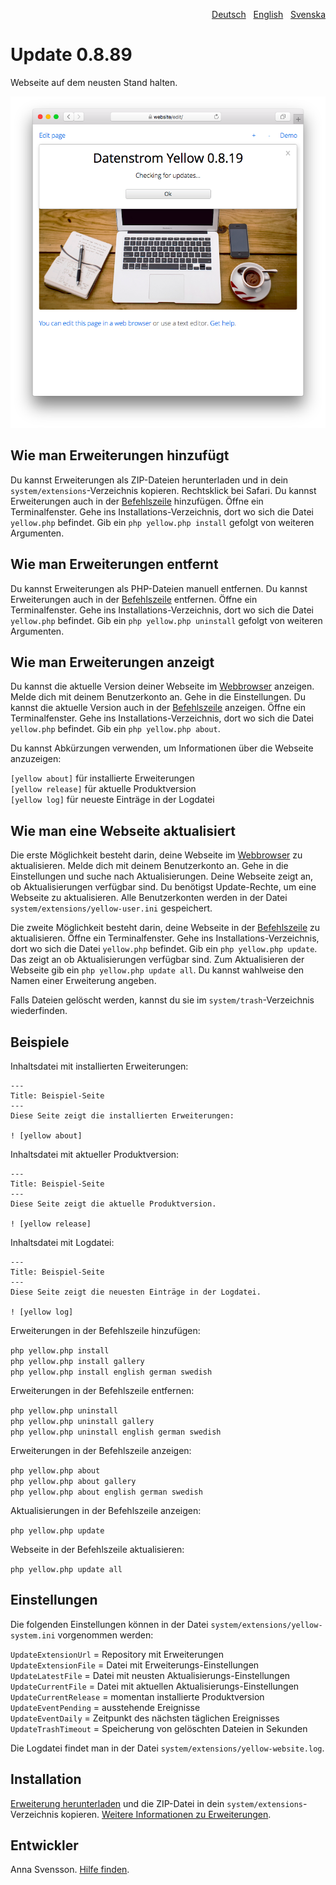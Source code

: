 <p align="right"><a href="README-de.md">Deutsch</a> &nbsp; <a href="README.md">English</a> &nbsp; <a href="README-sv.md">Svenska</a></p>

# Update 0.8.89

Webseite auf dem neusten Stand halten.

<p align="center"><img src="update-screenshot.png?raw=true" alt="Bildschirmfoto"></p>

## Wie man Erweiterungen hinzufügt

Du kannst Erweiterungen als ZIP-Dateien herunterladen und in dein `system/extensions`-Verzeichnis kopieren. Rechtsklick bei Safari. Du kannst Erweiterungen auch in der [Befehlszeile](https://github.com/annaesvensson/yellow-command/tree/main/README-de.md) hinzufügen. Öffne ein Terminalfenster. Gehe ins Installations-Verzeichnis, dort wo sich die Datei `yellow.php` befindet. Gib ein `php yellow.php install` gefolgt von weiteren Argumenten.

## Wie man Erweiterungen entfernt

Du kannst Erweiterungen als PHP-Dateien manuell entfernen. Du kannst Erweiterungen auch in der [Befehlszeile](https://github.com/annaesvensson/yellow-command/tree/main/README-de.md) entfernen. Öffne ein Terminalfenster. Gehe ins Installations-Verzeichnis, dort wo sich die Datei `yellow.php` befindet. Gib ein `php yellow.php uninstall` gefolgt von weiteren Argumenten.

## Wie man Erweiterungen anzeigt

Du kannst die aktuelle Version deiner Webseite im [Webbrowser](https://github.com/annaesvensson/yellow-edit/tree/main/README-de.md) anzeigen. Melde dich mit deinem Benutzerkonto an. Gehe in die Einstellungen. Du kannst die aktuelle Version auch in der [Befehlszeile](https://github.com/annaesvensson/yellow-command/tree/main/README-de.md) anzeigen. Öffne ein Terminalfenster. Gehe ins Installations-Verzeichnis, dort wo sich die Datei `yellow.php` befindet. Gib ein `php yellow.php about`. 

Du kannst Abkürzungen verwenden, um Informationen über die Webseite anzuzeigen:

`[yellow about]` für installierte Erweiterungen  
`[yellow release]` für aktuelle Produktversion  
`[yellow log]` für neueste Einträge in der Logdatei  

## Wie man eine Webseite aktualisiert

Die erste Möglichkeit besteht darin, deine Webseite im [Webbrowser](https://github.com/annaesvensson/yellow-edit/tree/main/README-de.md) zu aktualisieren. Melde dich mit deinem Benutzerkonto an. Gehe in die Einstellungen und suche nach Aktualisierungen. Deine Webseite zeigt an, ob Aktualisierungen verfügbar sind. Du benötigst Update-Rechte, um eine Webseite zu aktualisieren. Alle Benutzerkonten werden in der Datei `system/extensions/yellow-user.ini` gespeichert.

Die zweite Möglichkeit besteht darin, deine Webseite in der [Befehlszeile](https://github.com/annaesvensson/yellow-command/tree/main/README-de.md) zu aktualisieren. Öffne ein Terminalfenster. Gehe ins Installations-Verzeichnis, dort wo sich die Datei `yellow.php` befindet. Gib ein `php yellow.php update`. Das zeigt an ob Aktualisierungen verfügbar sind. Zum Aktualisieren der Webseite gib ein `php yellow.php update all`. Du kannst wahlweise den Namen einer Erweiterung angeben. 

Falls Dateien gelöscht werden, kannst du sie im `system/trash`-Verzeichnis wiederfinden.

## Beispiele

Inhaltsdatei mit installierten Erweiterungen:

    ---
    Title: Beispiel-Seite
    ---
    Diese Seite zeigt die installierten Erweiterungen:

    ! [yellow about]

Inhaltsdatei mit aktueller Produktversion:

    ---
    Title: Beispiel-Seite
    ---
    Diese Seite zeigt die aktuelle Produktversion.

    ! [yellow release]

Inhaltsdatei mit Logdatei:

    ---
    Title: Beispiel-Seite
    ---
    Diese Seite zeigt die neuesten Einträge in der Logdatei.

    ! [yellow log]

Erweiterungen in der Befehlszeile hinzufügen:

`php yellow.php install`  
`php yellow.php install gallery`  
`php yellow.php install english german swedish`  

Erweiterungen in der Befehlszeile entfernen:

`php yellow.php uninstall`  
`php yellow.php uninstall gallery`  
`php yellow.php uninstall english german swedish`  

Erweiterungen in der Befehlszeile anzeigen:
 
`php yellow.php about`  
`php yellow.php about gallery`  
`php yellow.php about english german swedish`  

Aktualisierungen in der Befehlszeile anzeigen:
 
`php yellow.php update`  

Webseite in der Befehlszeile aktualisieren:
 
`php yellow.php update all`  

## Einstellungen

Die folgenden Einstellungen können in der Datei `system/extensions/yellow-system.ini` vorgenommen werden:

`UpdateExtensionUrl` = Repository mit Erweiterungen  
`UpdateExtensionFile` = Datei mit Erweiterungs-Einstellungen  
`UpdateLatestFile` = Datei mit neusten Aktualisierungs-Einstellungen  
`UpdateCurrentFile` = Datei mit aktuellen Aktualisierungs-Einstellungen  
`UpdateCurrentRelease` = momentan installierte Produktversion  
`UpdateEventPending` = ausstehende Ereignisse  
`UpdateEventDaily` = Zeitpunkt des nächsten täglichen Ereignisses  
`UpdateTrashTimeout` = Speicherung von gelöschten Dateien in Sekunden  

Die Logdatei findet man in der Datei `system/extensions/yellow-website.log`.

## Installation

[Erweiterung herunterladen](https://github.com/annaesvensson/yellow-update/archive/main.zip) und die ZIP-Datei in dein `system/extensions`-Verzeichnis kopieren. [Weitere Informationen zu Erweiterungen](#wie-man-erweiterungen-hinzufügt).

## Entwickler

Anna Svensson. [Hilfe finden](https://datenstrom.se/de/yellow/help/).
